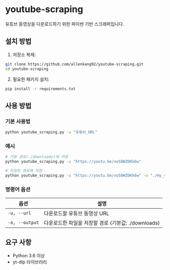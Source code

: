 # youtube-scraping


유튜브 동영상을 다운로드하기 위한 파이썬 기반 스크래퍼입니다.

## 설치 방법

1. 저장소 복제:

```bash
git clone https://github.com/allenkang92/youtube-scraping.git
cd youtube-scraping
```

2. 필요한 패키지 설치:

```bash
pip install -r requirements.txt
```

## 사용 방법

### 기본 사용법

```bash
python youtube_scraping.py -u "유튜브_URL"
```

### 예시

```bash
# 기본 경로(./downloads)에 저장
python youtube_scraping.py -u "https://youtu.be/xoS8WZOKk6w"

# 지정된 경로에 저장
python youtube_scraping.py -u "https://youtu.be/xoS8WZOKk6w" -o "./my_videos"
```

### 명령어 옵션

| 옵션 | 설명 |
|------|------|
| `-u, --url` | 다운로드할 유튜브 동영상 URL |
| `-o, --output` | 다운로드한 파일을 저장할 경로 (기본값: ./downloads) |

## 요구 사항

- Python 3.6 이상
- yt-dlp 라이브러리